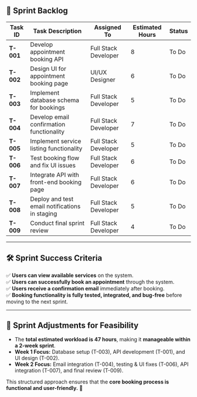 ## 📌 **Sprint Backlog**  

| Task ID  | Task Description                                | Assigned To          | Estimated Hours | Status  |
|----------|----------------------------------------------|----------------------|----------------|---------|
| **T-001** | Develop appointment booking API              | Full Stack Developer | 8              | To Do   | 
| **T-002** | Design UI for appointment booking page       | UI/UX Designer       | 6              | To Do   | 
| **T-003** | Implement database schema for bookings       | Full Stack Developer | 5              | To Do   | 
| **T-004** | Develop email confirmation functionality     | Full Stack Developer | 7              | To Do   | 
| **T-005** | Implement service listing functionality      | Full Stack Developer | 5              | To Do   | 
| **T-006** | Test booking flow and fix UI issues          | Full Stack Developer | 6              | To Do   | 
| **T-007** | Integrate API with front-end booking page    | Full Stack Developer | 6              | To Do   | 
| **T-008** | Deploy and test email notifications in staging | Full Stack Developer | 5              | To Do   | 
| **T-009** | Conduct final sprint review                  | Full Stack Developer | 4              | To Do   |

---

## 🛠️ **Sprint Success Criteria**  
✅ **Users can view available services** on the system.  
✅ **Users can successfully book an appointment** through the system.  
✅ **Users receive a confirmation email** immediately after booking.  
✅ **Booking functionality is fully tested, integrated, and bug-free** before moving to the next sprint.  

---
## 📌 **Sprint Adjustments for Feasibility**  
- The **total estimated workload is 47 hours**, making it **manageable within a 2-week sprint**.  
- **Week 1 Focus:** Database setup (T-003), API development (T-001), and UI design (T-002).  
- **Week 2 Focus:** Email integration (T-004), testing & UI fixes (T-006), API integration (T-007), and final review (T-009).  

This structured approach ensures that the **core booking process is functional and user-friendly.** 🚀
